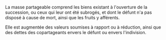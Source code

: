 La masse partageable comprend les biens existant à l'ouverture de la succession, ou ceux qui leur ont été subrogés, et dont le défunt n'a pas disposé à cause de mort, ainsi que les fruits y afférents.

Elle est augmentée des valeurs soumises à rapport ou à réduction, ainsi que des dettes des copartageants envers le défunt ou envers l'indivision.
